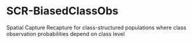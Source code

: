 # SCR-BiasedClassObs
Spatial Capture Recapture for class-structured populations where class observation probabilities depend on class level
